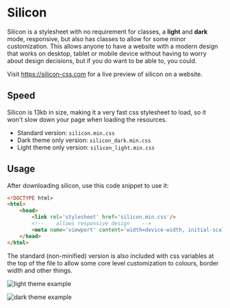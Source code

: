 # Silicon

Silicon is a stylesheet with no requirement for classes, a **light** and **dark** mode, 
responsive, but also has classes to allow for some minor customization.
This allows anyone to have a website with a modern design that works on desktop, 
tablet or mobile device without having to worry about design decisions, 
but if you do want to be able to, you could.

Visit https://silicon-css.com for a live preview of silicon on a website.

## Speed 

Silicon is 13kb in size, making it a very fast css stylesheet to load, 
so it won't slow down your page when loading the resources.

- Standard version: `silicon.min.css`
- Dark theme only version: `silicon_dark.min.css`
- Light theme only version: `silicon_light.min.css`

## Usage

After downloading silicon, use this code snippet to use it:

```html
<!DOCTYPE html>
<html>
    <head>
        <link rel='stylesheet' href='silicon.min.css'/>
        <!--    allows responsive design    -->
        <meta name='viewport' content='width=device-width, initial-scale=1.0'/>
    </head>
</html>
```

The standard (non-minified) version is also included with css variables at the top of the file 
to allow some core level customization to colours, border width and other things.

![light theme example](https://i.imgur.com/QRR2763.png)

![dark theme example](https://i.imgur.com/WCJ6lGi.png)

